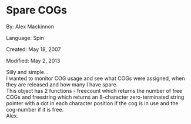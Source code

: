 # Spare COGs

By: Alex Mackinnon

Language: Spin

Created: May 18, 2007

Modified: May 2, 2013

Silly and simple...  
I wanted to monitor COG usage and see what COGs were assigned, when they are released and how many I have spare.  
This object has 2 functions - freecount which returns the number of free COGs and freestring which returns an 8-character zero-terminated string pointer with a dot in each character position if the cog is in use and the cog-number if it is free.  
Alex.
